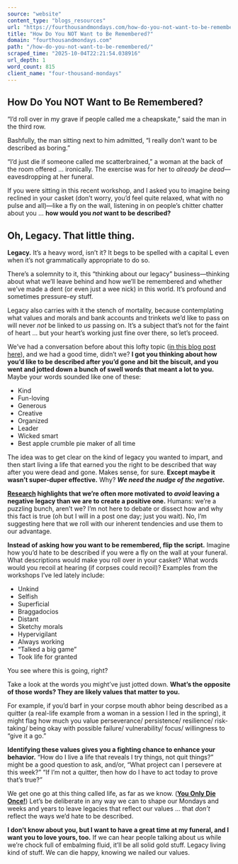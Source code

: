 ```yaml
---
source: "website"
content_type: "blogs_resources"
url: "https://fourthousandmondays.com/how-do-you-not-want-to-be-remembered/"
title: "How Do You NOT Want to Be Remembered?"
domain: "fourthousandmondays.com"
path: "/how-do-you-not-want-to-be-remembered/"
scraped_time: "2025-10-04T22:21:54.038916"
url_depth: 1
word_count: 815
client_name: "four-thousand-mondays"
---
```


## How Do You NOT Want to Be Remembered?

“I’d roll over in my grave if people called me a cheapskate,” said the man in the third row.

Bashfully, the man sitting next to him admitted, “I really don’t want to be described as boring.”

“I’d just die if someone called me scatterbrained,” a woman at the back of the room offered … ironically. The exercise was for her to _already be dead_—eavesdropping at her funeral.

If you were sitting in this recent workshop, and I asked you to imagine being reclined in your casket (don’t worry, you’d feel quite relaxed, what with no pulse and all)—like a fly on the wall, listening in on people’s chitter chatter about you … **how would you _not_ want to be described?**

## **Oh, Legacy. That little thing.**

**Legacy.** It’s a heavy word, isn’t it? It begs to be spelled with a capital L even when it’s not grammatically appropriate to do so.

There’s a solemnity to it, this “thinking about our legacy” business—thinking about what we’ll leave behind and how we’ll be remembered and whether we’ve made a dent (or even just a wee nick) in this world. It’s profound and sometimes pressure-ey stuff.

Legacy also carries with it the stench of mortality, because contemplating what values and morals and bank accounts and trinkets we’d like to pass on will never _not_ be linked to _us_ passing on. It’s a subject that’s not for the faint of heart … but your heart’s working just fine over there, so let’s proceed.

We’ve had a conversation before about this lofty topic ([in this blog post here](https://fourthousandmondays.com/legacy-how-to-live-in-a-way-that-counts-for-something/)), and we had a good time, didn’t we? **I got you thinking about how you’d like to be described after you’d gone and bit the biscuit, and you went and jotted down a bunch of swell words that meant a lot to you.** Maybe your words sounded like one of these:

*   Kind
*   Fun-loving
*   Generous
*   Creative
*   Organized
*   Leader
*   Wicked smart
*   Best apple crumble pie maker of all time

The idea was to get clear on the kind of legacy you wanted to impart, and then start living a life that earned you the right to be described that way after you were dead and gone. Makes sense, for sure. **Except maybe it wasn’t super-duper effective.** Why? **_We need the nudge of the negative._**

**[Research](https://www.cambridge.org/core/journals/business-ethics-quarterly/article/abs/legacy-motive-a-catalyst-for-sustainable-decision-making-in-organizations/EA4D858EF20AB081B269030657D4806E) highlights that we’re often more motivated to _avoid_ leaving a negative legacy than we are to create a positive one.** Humans: we’re a puzzling bunch, aren’t we? I’m not here to debate or dissect how and why this fact is true (oh but I will in a post one day; just you wait). No, I’m suggesting here that we roll with our inherent tendencies and use them to our advantage.

**Instead of asking how you want to be remembered, flip the script.** Imagine how you’d hate to be described if you were a fly on the wall at your funeral. What descriptions would make you roll over in your casket? What words would you recoil at hearing (if corpses could recoil)? Examples from the workshops I’ve led lately include:

*   Unkind
*   Selfish
*   Superficial
*   Braggadocios
*   Distant
*   Sketchy morals
*   Hypervigilant
*   Always working
*   “Talked a big game”
*   Took life for granted

You see where this is going, right?

Take a look at the words you might’ve just jotted down. **What’s the opposite of those words? They are likely values that matter to you.**

For example, if you’d barf in your corpse mouth abhor being described as a quitter (a real-life example from a woman in a session I led in the spring), it might flag how much you value perseverance/ persistence/ resilience/ risk-taking/ being okay with possible failure/ vulnerability/ focus/ willingness to “give it a go.”

**Identifying these values gives you a fighting chance to enhance your behavior.** “How do I live a life that reveals I try things, not quit things?” might be a good question to ask, and/or, “What project can I persevere at this week?” “If I’m not a quitter, then how do I have to act today to prove that’s true?”

We get one go at this thing called life, as far as we know. ([**You Only Die Once!**](https://fourthousandmondays.com/book/)) Let’s be deliberate in any way we can to shape our Mondays and weeks and years to leave legacies that reflect our values … that _don’t_ reflect the ways we’d hate to be described.

**I don’t know about you, but I want to have a great time at my funeral, and I want you to love yours, too.** If we can hear people talking about us while we’re chock full of embalming fluid, it’ll be all solid gold stuff. Legacy living kind of stuff. We can die happy, knowing we nailed our values.